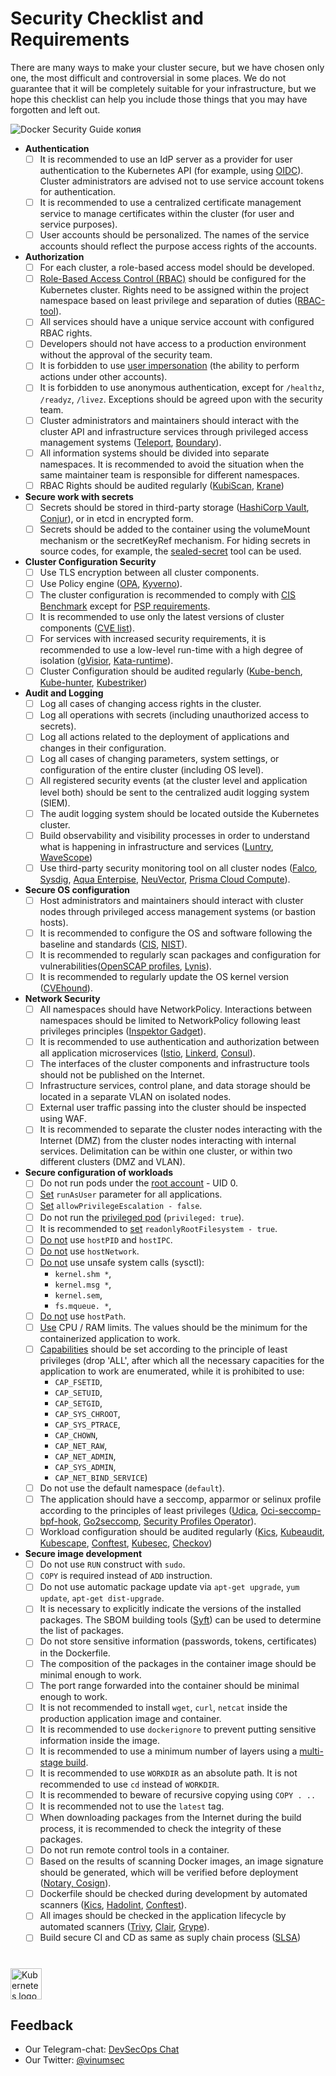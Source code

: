 # Security Checklist and Requirements

There are many ways to make your cluster secure, but we have chosen only one, the most difficult and controversial in some places. We do not guarantee that it will be completely suitable for your infrastructure, but we hope this checklist can help you include those things that you may have forgotten and left out.


![Docker Security Guide копия](https://user-images.githubusercontent.com/34271513/136924844-1bb4d2c5-1f23-4c71-91b5-499e7f7f533d.png)

- **Authentication**
  - [ ] It is recommended to use an IdP server as a provider for user authentication to the Kubernetes API (for example, using [OIDC](https://kubernetes.io/docs/reference/access-authn-authz/authentication/#openid-connect-tokens)). Cluster administrators are advised not to use service account tokens for authentication.
  - [ ] It is recommended to use a centralized certificate management service to manage certificates within the cluster (for user and service purposes).
  - [ ] User accounts should be personalized. The names of the service accounts should reflect the purpose access rights of the accounts.
- **Authorization**
  - [ ] For each cluster, a role-based access model should be developed.
  - [ ] [Role-Based Access Control (RBAC)](https://kubernetes.io/docs/reference/access-authn-authz/rbac/) should be configured for the Kubernetes cluster. Rights need to be assigned within the project namespace based on least privilege and separation of duties ([RBAC-tool](https://github.com/alcideio/rbac-tool)).
  - [ ] All services should have a unique service account with configured RBAC rights.
  - [ ] Developers should not have access to a production environment without the approval of the security team.
  - [ ] It is forbidden to use [user impersonation](https://kubernetes.io/docs/reference/access-authn-authz/authentication/#user-impersonation) (the ability to perform actions under other accounts).
  - [ ] It is forbidden to use anonymous authentication, except for ```/healthz```, ```/readyz```, ```/livez```. Exceptions should be agreed upon with the security team.
  - [ ] Cluster administrators and maintainers should interact with the cluster API and infrastructure services through privileged access management systems  ([Teleport](https://goteleport.com/docs/kubernetes-access/introduction/), [Boundary](https://www.hashicorp.com/blog/gating-access-to-kubernetes-with-hashicorp-boundary)).
  - [ ] All information systems should be divided into separate namespaces. It is recommended to avoid the situation when the same maintainer team is responsible for different namespaces.
  - [ ] RBAC Rights should be audited regularly ([KubiScan](https://github.com/cyberark/KubiScan), [Krane](https://github.com/appvia/krane))
- **Secure work with secrets**
  - [ ] Secrets should be stored in third-party storage ([HashiCorp Vault](https://www.vaultproject.io/docs/platform/k8s), [Conjur](https://www.conjur.org/blog/securing-secrets-in-kubernetes/)), or in etcd in encrypted form.
  - [ ] Secrets should be added to the container using the volumeMount mechanism or the secretKeyRef mechanism. For hiding secrets in source codes, for example, the [sealed-secret](https://github.com/bitnami-labs/sealed-secrets) tool can be used.
- **Cluster Configuration Security**
  - [ ] Use TLS encryption between all cluster components.
  - [ ] Use Policy engine ([OPA](https://www.openpolicyagent.org/docs/v0.12.2/kubernetes-admission-control/), [Kyverno](https://kyverno.io/)).
  - [ ] The cluster configuration is recommended to comply with [CIS Benchmark](https://www.cisecurity.org/benchmark/kubernetes/) except for [PSP requirements](https://kubernetes.io/blog/2021/04/06/podsecuritypolicy-deprecation-past-present-and-future/).
  - [ ] It is recommended to use only the latest versions of cluster components ([CVE list](https://www.container-security.site/general_information/container_cve_list.html)).
  - [ ] For services with increased security requirements, it is recommended to use a low-level run-time with a high degree of isolation ([gVisior](https://gvisor.dev/docs/user_guide/quick_start/kubernetes/), [Kata-runtime](https://github.com/kata-containers/documentation/blob/master/how-to/run-kata-with-k8s.md)).
  - [ ] Cluster Configuration should be audited regularly ([Kube-bench](https://github.com/aquasecurity/kube-bench), [Kube-hunter](https://github.com/aquasecurity/kube-hunter), [Kubestriker](https://www.kubestriker.io/))
- **Audit and Logging**
  - [ ] Log all cases of changing access rights in the cluster.
  - [ ] Log all operations with secrets (including unauthorized access to secrets).
  - [ ] Log all actions related to the deployment of applications and changes in their configuration.
  - [ ] Log all cases of changing parameters, system settings, or configuration of the entire cluster (including OS level).
  - [ ] All registered security events (at the cluster level and  application level both) should be sent to the centralized audit logging system (SIEM).
  - [ ] The audit logging system should be located outside the Kubernetes cluster.
  - [ ] Build observability and visibility processes in order to understand what is happening in infrastructure and services ([Luntry](https://luntry.ru/), [WaveScope](https://github.com/weaveworks/scope))
  - [ ] Use third-party security monitoring tool on all cluster nodes ([Falco](https://falco.org/), [Sysdig](https://sysdig.com/), [Aqua Enterpise](https://www.aquasec.com/), [NeuVector](https://neuvector.com/), [Prisma Cloud Compute](https://www.paloaltonetworks.com/prisma/cloud)).
- **Secure OS configuration**
  - [ ] Host administrators and maintainers should interact with cluster nodes through privileged access management systems (or bastion hosts).
  - [ ] It is recommended to configure the OS and software following the baseline and standards ([CIS](https://www.cisecurity.org/cis-benchmarks/), [NIST](https://ncp.nist.gov/repository)).
  - [ ] It is recommended to regularly scan packages and configuration for vulnerabilities([OpenSCAP profiles](https://static.open-scap.org/), [Lynis](https://cisofy.com/lynis/)).
  - [ ] It is recommended to regularly update the OS kernel version ([CVEhound](https://github.com/evdenis/cvehound)).
- **Network Security**
  - [ ] All namespaces should have NetworkPolicy. Interactions between namespaces should be limited to NetworkPolicy following least privileges principles ([Inspektor Gadget](https://github.com/kinvolk/inspektor-gadget)).
  - [ ] It is recommended to use authentication and authorization between all application microservices ([Istio](https://platform9.com/blog/kubernetes-service-mesh-how-to-set-up-istio/), [Linkerd](https://platform9.com/blog/how-to-set-up-linkerd-as-a-service-mesh-for-platform9-managed-kubernetes/), [Consul](https://www.consul.io/docs/architecture)).
  - [ ] The interfaces of the cluster components and infrastructure tools should not be published on the Internet.
  - [ ] Infrastructure services, control plane, and data storage should be located in a separate VLAN on isolated nodes.
  - [ ] External user traffic passing into the cluster should be inspected using WAF.
  - [ ] It is recommended to separate the cluster nodes interacting with the Internet (DMZ) from the cluster nodes interacting with internal services. Delimitation can be within one cluster, or within two different clusters (DMZ and VLAN).
- **Secure configuration of workloads**
  - [ ] Do not run pods under the [root account](https://kubernetes.io/docs/tasks/configure-pod-container/security-context/) - UID 0.
  - [ ] [Set](https://kubernetes.io/docs/tasks/configure-pod-container/security-context/#set-the-security-context-for-a-pod) ```runAsUser``` parameter for all applications.
  - [ ] [Set](https://kubernetes.io/docs/tasks/configure-pod-container/security-context/) ```allowPrivilegeEscalation - false```.
  - [ ] Do not run the [privileged pod](https://kubernetes.io/docs/tasks/configure-pod-container/security-context/) (```privileged: true```).
  - [ ] It is recommended to [set](https://kubernetes.io/docs/tasks/configure-pod-container/security-context/) ```readonlyRootFilesystem - true```.
  - [ ] [Do not](https://kubernetes.io/docs/concepts/policy/pod-security-policy/#host-namespaces) use ```hostPID``` and ```hostIPC```.
  - [ ] [Do not](https://kubernetes.io/docs/concepts/policy/pod-security-policy/#host-namespaces) use ```hostNetwork```.
  - [ ] [Do not](https://kubernetes.io/docs/tasks/administer-cluster/sysctl-cluster/) use unsafe system calls (sysctl):
    - ```kernel.shm *```,
    - ```kernel.msg *```,
    - ```kernel.sem```,
    - ```fs.mqueue. *```,
  - [ ] [Do not](https://kubernetes.io/docs/concepts/policy/pod-security-policy/#volumes-and-file-systems) use ```hostPath```.
  - [ ] [Use](https://kubernetes.io/docs/concepts/configuration/manage-resources-containers/) CPU / RAM limits. The values should be the minimum for the containerized application to work.
  - [ ] [Capabilities](https://kubernetes.io/docs/tasks/configure-pod-container/security-context/) should be set according to the principle of least privileges (drop 'ALL', after which all the necessary capacities for the application to work are enumerated, while it is prohibited to use:
    - ```CAP_FSETID```,
    - ```CAP_SETUID```,
    - ```CAP_SETGID```,
    - ```CAP_SYS_CHROOT```,
    - ```CAP_SYS_PTRACE```,
    - ```CAP_CHOWN```,
    - ```CAP_NET_RAW```,
    - ```CAP_NET_ADMIN```,
    - ```CAP_SYS_ADMIN```,
    - ```CAP_NET_BIND_SERVICE```)
  - [ ] Do not use the default namespace (```default```).
  - [ ] The application should have a seccomp, apparmor or selinux profile according to the principles of least privileges ([Udica](https://github.com/containers/udica), [Oci-seccomp-bpf-hook](https://github.com/containers/oci-seccomp-bpf-hook), [Go2seccomp](https://github.com/xfernando/go2seccomp), [Security Profiles Operator](https://github.com/kubernetes-sigs/security-profiles-operator)).
  - [ ] Workload configuration should be audited regularly ([Kics](https://checkmarx.com/product/opensource/kics-open-source-infrastructure-as-code-project/),  [Kubeaudit](https://github.com/Shopify/kubeaudit), [Kubescape](https://github.com/armosec/kubescape), [Conftest](https://github.com/open-policy-agent/conftest),  [Kubesec](https://github.com/controlplaneio/kubesec), [Checkov](https://github.com/bridgecrewio/checkov))
- **Secure image development**
  - [ ] Do not use ```RUN``` construct with ```sudo```.
  - [ ] ```COPY``` is required instead of ```ADD``` instruction.
  - [ ] Do not use automatic package update via ```apt-get upgrade```, ```yum update```, ```apt-get dist-upgrade```.
  - [ ] It is necessary to explicitly indicate the versions of the installed packages. The SBOM building tools ([Syft](https://github.com/anchore/syft)) can be used to determine the list of packages.
  - [ ] Do not store sensitive information (passwords, tokens, certificates) in the Dockerfile.
  - [ ] The composition of the packages in the container image should be minimal enough to work.
  - [ ] The port range forwarded into the container should be minimal enough to work. 
  - [ ] It is not recommended to install ```wget```, ```curl```, ```netcat``` inside the production application image and container.
  - [ ] It is recommended to use ```dockerignore``` to prevent putting sensitive information inside the image.
  - [ ] It is recommended to use a minimum number of layers using a [multi-stage build](https://docs.docker.com/develop/develop-images/multistage-build/).
  - [ ] It is recommended to use ```WORKDIR``` as an absolute path. It is not recommended to use ```cd``` instead of ```WORKDIR```.
  - [ ] It is recommended to beware of recursive copying using ```COPY . ..```
  - [ ] It is recommended not to use the ```latest``` tag.
  - [ ] When downloading packages from the Internet during the build process, it is recommended to check the integrity of these packages.
  - [ ] Do not run remote control tools in a container.
  - [ ] Based on the results of scanning Docker images, an image signature should be generated, which will be verified before deployment ([Notary, Cosign](https://medium.com/sse-blog/verify-container-image-signatures-in-kubernetes-using-notary-or-cosign-or-both-c25d9e79ec45)).
  - [ ] Dockerfile should be checked during development by automated scanners ([Kics](https://checkmarx.com/product/opensource/kics-open-source-infrastructure-as-code-project/), [Hadolint](https://github.com/hadolint/hadolint), [Conftest](https://github.com/open-policy-agent/conftest)).
  - [ ] All images should be checked in the application lifecycle by automated scanners ([Trivy](https://github.com/aquasecurity/trivy), [Clair](https://github.com/quay/clair), [Grype](https://github.com/anchore/grype)). 
  - [ ] Build secure CI and CD as same as suply chain process ([SLSA](https://github.com/slsa-framework/slsa))

#
<a href="https://kubernetes.io/">
    <img src="https://upload.wikimedia.org/wikipedia/commons/thumb/8/83/Telegram_2019_Logo.svg/1200px-Telegram_2019_Logo.svg.png"
         alt="Kubernetes logo" title="Kubernetes" height="50" width="50" />
</a></br>

## Feedback
- Our Telegram-chat: [DevSecOps Chat](https://t.me/sec_devops_chat)
- Our Twitter: [@vinumsec](https://twitter.com/vinumsec)
